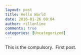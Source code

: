 ```yaml
---
layout: post
title: Hello World
date: 2016-01-26 00:04
author: rillonline
comments: true
categories: [Uncategorized]
---
```

This is the compulsory. &nbsp;First post.
